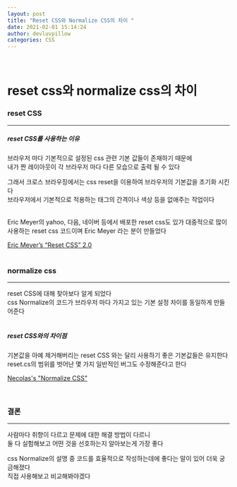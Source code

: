 ```yaml
---
layout: post
title: "Reset CSS와 Normalize CSS의 차이 "
date: 2021-02-01 15:14:24
author: devluvpillow
categories: CSS
---
```


<br>

# reset css와 normalize css의 차이

### reset CSS

---

##### reset CSS를 사용하는 이유

브라우저 마다 기본적으로 설정된 css 관련 기본 값들이 존재하기 때문에  
내가 짠 레이아웃이 각 브라우저 마다 다른 모습으로 출력 될 수 있다

그래서 크로스 브라우징에서는 css reset을 이용하여 브라우저의 기본값을 초기화 시킨다  
브라우저에서 기본적으로 적용하는 태그의 간격이나 색상 등을 없애주는 작업이다  
<br>

Eric Meyer의 yahoo, 다음, 네이버 등에서 배포한 reset css도 있가
대중적으로 많이 사용하는 reset css 코드이며 Eric Meyer 라는 분이 만들었다

[Eric Meyer’s “Reset CSS” 2.0](https://meyerweb.com/eric/tools/css/reset/)  
<br>

### normalize css

---

reset CSS에 대해 찾아보다 알게 되었다  
css Normalize의 코드가 브라우저 마다 가지고 있는 기본 설정 차이를 동일하게 만들어준다  
<br>

##### reset CSS와의 차이점

기본값을 아예 제거해버리는 reset CSS 와는 달리 사용하기 좋은 기본값들은 유지한다
reset.cs의 범위를 벗어난 몇 가지 일반적인 버그도 수정해준다고 한다

[Necolas's "Normalize CSS"](https://github.com/necolas/normalize.css)

<br>
  
### 결론
---
  
사람마다 취향이 다르고 문제에 대한 해결 방법이 다르니   
둘 다 실험해보고 어떤 것을 선호하는지 알아보는게 가장 좋다  
  
css Normalize의 설명 중 코드를 효율적으로 작성하는데에 좋다는 말이 있어 더욱 궁금해졌다    
직접 사용해보고 비교해봐야겠다
